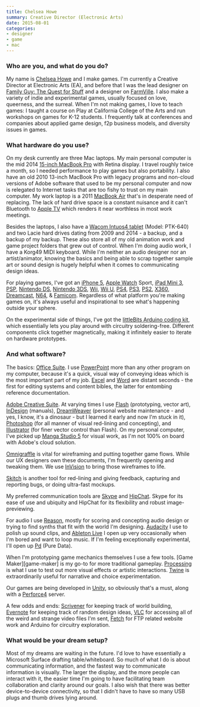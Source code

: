 ```yaml
---
title: Chelsea Howe
summary: Creative Director (Electronic Arts)
date: 2015-08-01
categories:
- designer
- game
- mac
---
```


### Who are you, and what do you do?

My name is [Chelsea Howe](http://manojalpa.net/ "Chelsea's website.") and I make games. I'm currently a Creative Director at Electronic Arts (EA), and before that I was the lead designer on [Family Guy: The Quest for Stuff][family-guy-the-quest-for-stuff] and a designer on [FarmVille][farmville-ios]. I also make a variety of indie and experimental games, usually focused on love, queerness, and the surreal. When I'm not making games, I love to teach games: I taught a course on Play at California College of the Arts and run workshops on games for K-12 students. I frequently talk at conferences and companies about applied game design, f2p business models, and diversity issues in games.

### What hardware do you use?

On my desk currently are three Mac laptops. My main personal computer is the mid 2014 [15-inch MacBook Pro][macbook-pro] with Retina display. I travel roughly twice a month, so I needed performance to play games but also portability. I also have an old 2010 13-inch MacBook Pro with legacy programs and non-cloud versions of Adobe software that used to be my personal computer and now is relegated to Internet tasks that are too fishy to trust on my main computer. My work laptop is a 2011 [MacBook Air][macbook-air] that's in desperate need of replacing. The lack of hard drive space is a constant nuisance and it can't Bluetooth to [Apple TV][apple-tv] which renders it near worthless in most work meetings.

Besides the laptops, I also have a [Wacom Intuos4 tablet][intuos] (Model: PTK-640) and two Lacie hard drives dating from 2009 and 2014 - a backup, and a backup of my backup. These also store all of my old animation work and game project folders that grew out of control. When I'm doing audio work, I have a Korg49 MIDI keyboard. While I'm neither an audio designer nor an artist/animator, knowing the basics and being able to scrap together sample art or sound design is hugely helpful when it comes to communicating design ideas.

For playing games, I've got an [iPhone 5][iphone-5], [Apple Watch][apple-watch] Sport, [iPad Mini 3][ipad-mini-3], [PSP][], [Nintendo DS][ds], [Nintendo 3DS][3ds], [Wii][], [Wii U][wii-u], [PS4][], [PS3][], [PS2][], [X360][xbox-360], [Dreamcast][], [N64][n64], & [Famicom][nes]. Regardless of what platform you're making games on, it's always useful and inspirational to see what's happening outside your sphere.

On the experimental side of things, I've got the [littleBits Arduino coding kit][littlebits], which essentially lets you play around with circuitry soldering-free. Different components click together magnetically, making it infinitely easier to iterate on hardware prototypes.

### And what software?

The basics: [Office Suite][office]. I use [PowerPoint][] more than any other program on my computer, because it's a quick, visual way of conveying ideas which is the most important part of my job. [Excel][] and [Word][] are distant seconds - the first for editing systems and content bibles, the latter for entombing reference documentation.

[Adobe Creative Suite][creative-suite]. At varying times I use [Flash][] (prototyping, vector art), [InDesign][] (manuals), [DreamWeaver][] (personal website maintenance - and yes, I know, it's a dinosaur - but I learned it early and now I'm stuck in it), [Photoshop][] (for all manner of visual red-lining and concepting), and [Illustrator][] (for finer vector control than Flash). On my personal computer, I've picked up [Manga Studio 5][manga-studio] for visual work, as I'm not 100% on board with Adobe's cloud solution.

[Omnigraffle][] is vital for wireframing and putting together game flows. While our UX designers own these documents, I'm frequently opening and tweaking them. We use [InVision][] to bring those wireframes to life.

[Skitch][] is another tool for red-lining and giving feedback, capturing and reporting bugs, or doing ultra-fast mockups.

My preferred communication tools are [Skype][] and [HipChat][]. Skype for its ease of use and ubiquity and HipChat for its flexibility and robust image-previewing.

For audio I use [Reason][], mostly for scoring and concepting audio design or trying to find synths that fit with the world I'm designing. [Audacity][] I use to polish up sound clips, and [Ableton Live][live] I open up very occasionally when I'm bored and want to loop music. If I'm feeling exceptionally experimental, I'll open up [Pd][pure-data] (Pure Data).

When I'm prototyping game mechanics themselves I use a few tools. [Game Maker][game-maker] is my go-to for more traditional gameplay. [Processing][] is what I use to test out more visual effects or artistic interactions. [Twine][] is extraordinarily useful for narrative and choice experimentation.

Our games are being developed in [Unity][], so obviously that's a must, along with a [Perforce4][perforce] server.

A few odds and ends: [Scrivener][] for keeping track of world building, [Evernote][] for keeping track of random design ideas, [VLC][] for accessing all of the weird and strange video files I'm sent, [Fetch][] for FTP related website work and Arduino for circuitry exploration.

### What would be your dream setup?

Most of my dreams are waiting in the future. I'd love to have essentially a Microsoft Surface drafting table/whiteboard. So much of what I do is about communicating information, and the fastest way to communicate information is visually. The larger the display, and the more people can interact with it, the easier time I'm going to have facilitating team collaboration and clarity around our goals. I also wish that there was better device-to-device connectivity, so that I didn't have to have so many USB plugs and thumb drives lying around.

[3ds]: https://www.nintendo.com/3ds/ "A portable gaming console with a 3D screen."
[apple-tv]: https://en.wikipedia.org/wiki/Apple_TV "A device for viewing media on a TV."
[apple-watch]: https://www.apple.com/watch/ "A smartwatch."
[audacity]: https://sourceforge.net/projects/audacity/ "An open-source, cross-platform audio editor."
[creative-suite]: https://www.adobe.com/creativecloud.html "A collection of design tools."
[dreamcast]: https://en.wikipedia.org/wiki/Dreamcast "A video game console."
[dreamweaver]: https://www.adobe.com/products/dreamweaver.html "A WYSIWYG editor."
[ds]: http://web.archive.org/web/20140510075212/http://www.nintendo.com/ds "A portable gaming console."
[evernote]: https://evernote.com/ "Online software for capturing notes."
[excel]: https://products.office.com/en-us/excel "A spreadsheet application."
[family-guy-the-quest-for-stuff]: http://www.tinyco.com/tinyco-games/family-guy/ "A video game set in the Family Guy universe."
[farmville-ios]: https://itunes.apple.com/us/app/farmville-by-zynga/id375562663 "A farming game."
[fetch]: https://fetchsoftworks.com/ "An FTP/SFTP client for Mac OS X."
[flash]: https://en.wikipedia.org/wiki/Adobe_Flash "A software and animation editor."
[hipchat]: http://web.archive.org/web/20170905004635/https://www.hipchat.com/ "A hosted IM and file service."
[illustrator]: https://www.adobe.com/products/illustrator.html "A vector graphics editor."
[indesign]: https://www.adobe.com/products/indesign.html "A desktop/web publishing application."
[intuos]: https://www.wacom.com/en-us/products/pen-tablets/intuos "A pen tablet."
[invision]: https://www.invisionapp.com "A prototyping and workflow service."
[ipad-mini-3]: https://en.wikipedia.org/wiki/IPad_Mini_3 "A 7.9 inch tablet device with a Retina screen."
[iphone-5]: https://en.wikipedia.org/wiki/IPhone_5 "A smartphone."
[littlebits]: https://www.amazon.com/littleBits-Electronics-650-0119-Base-Kit/dp/B00ECWSL0I "A soldering-free electronics kit."
[live]: https://www.ableton.com/en/live/ "Musical creation software."
[macbook-air]: https://www.apple.com/macbook-air/ "A very thin laptop."
[macbook-pro]: https://www.apple.com/macbook-pro/ "A laptop."
[manga-studio]: http://web.archive.org/web/20171203004018/http://my.smithmicro.com:80/manga-studio-5.html "Comic and manga creation software."
[n64]: https://en.wikipedia.org/wiki/Nintendo_64 "A 64-bit gaming console."
[nes]: https://en.wikipedia.org/wiki/Nintendo_Entertainment_System "A video game console."
[office]: https://products.office.com/en-us/home "An office productivity suite."
[omnigraffle]: https://www.omnigroup.com/omnigraffle/ "Diagramming software for the Mac."
[perforce]: https://www.perforce.com/ "A software configuration and deploy suite."
[photoshop]: https://www.adobe.com/products/photoshop.html "A bitmap image editor."
[powerpoint]: https://products.office.com/en-us/powerpoint "Presentation software."
[processing]: https://processing.org/ "A programming language/environment."
[ps2]: https://en.wikipedia.org/wiki/PS_2 "A gaming console."
[ps3]: http://us.playstation.com/PS3/ "A shiny gaming console from Sony."
[ps4]: http://us.playstation.com/ps4/index.htm "A shiny gaming console from Sony."
[psp]: https://en.wikipedia.org/wiki/PlayStation_Portable "Sony's portable gaming console."
[pure-data]: http://puredata.info/ "A visual programming language."
[reason]: https://www.propellerheads.se/reason "A virtual studio rack for creating music."
[scrivener]: http://literatureandlatte.com/scrivener.php "A Mac text editor aimed at writers."
[skitch]: https://evernote.com/skitch/ "An always-on image editor for the Mac."
[skype]: https://www.skype.com/en/ "Voice and video chat software."
[twine]: http://twinery.org/ "A tool for creating non-linear stories."
[unity]: https://unity3d.com/unity/ "A cross-platform game development tool."
[vlc]: http://www.videolan.org/vlc/ "An open-source media player."
[wii-u]: https://www.nintendo.com/wiiu "A unique gaming console."
[wii]: https://www.nintendo.com/wii "A unique gaming console."
[word]: https://products.office.com/en-us/word "A document editor."
[xbox-360]: http://www.xbox.com:80/en-US/Xbox360 "A gaming console."
